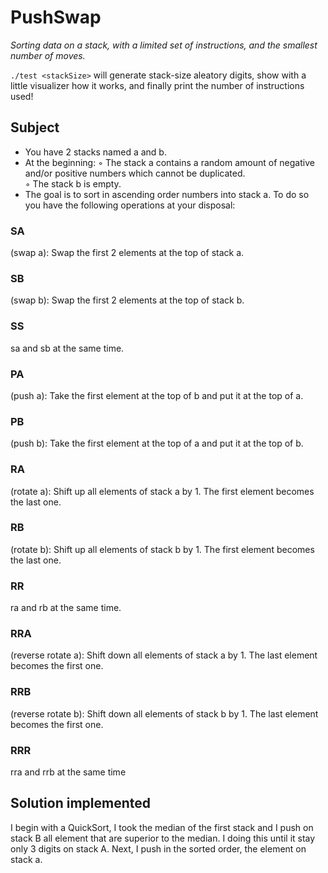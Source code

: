 # PushSwap
_*Sorting data on a stack, with a limited set of instructions, and the smallest number of moves.*_


```./test <stackSize>``` will generate stack-size aleatory digits, show with a little visualizer how it works, and finally print the number of instructions used!

## Subject

- You have 2 stacks named a and b.
- At the beginning:
  ◦ The stack a contains a random amount of negative and/or positive numbers which cannot be duplicated.  
  ◦ The stack b is empty.  
- The goal is to sort in ascending order numbers into stack a. To do so you have the following operations at your disposal:

### SA
  (swap a): Swap the first 2 elements at the top of stack a.
### SB
  (swap b): Swap the first 2 elements at the top of stack b.
### SS
  sa and sb at the same time.
### PA
  (push a): Take the first element at the top of b and put it at the top of a.
### PB
  (push b): Take the first element at the top of a and put it at the top of b.
### RA
  (rotate a): Shift up all elements of stack a by 1. The first element becomes the last one.
### RB
  (rotate b): Shift up all elements of stack b by 1. The first element becomes the last one.
### RR
  ra and rb at the same time.
### RRA
  (reverse rotate a): Shift down all elements of stack a by 1. The last element becomes the first one.
### RRB
  (reverse rotate b): Shift down all elements of stack b by 1. The last element becomes the first one.
### RRR
  rra and rrb at the same time
  
 ## Solution implemented
 
 I begin with a QuickSort, I took the median of the first stack and I push on stack B all element that are superior to the median.
 I doing this until it stay only 3 digits on stack A. Next, I push in the sorted order, the element on stack a.
